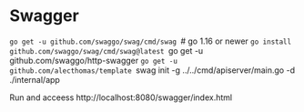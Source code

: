 


# Swagger


`go get -u github.com/swaggo/swag/cmd/swag
`# go 1.16 or newer
`go install github.com/swaggo/swag/cmd/swag@latest
`go get -u github.com/swaggo/http-swagger
`go get -u github.com/alecthomas/template
`swag init -g ../../cmd/apiserver/main.go -d ./internal/app


Run and acceess http://localhost:8080/swagger/index.html